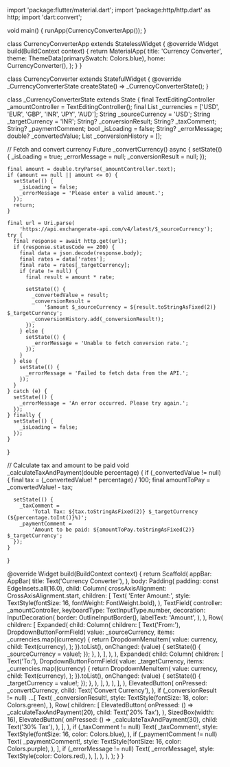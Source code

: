 import 'package:flutter/material.dart';
import 'package:http/http.dart' as http;
import 'dart:convert';

void main() {
  runApp(CurrencyConverterApp());
}

class CurrencyConverterApp extends StatelessWidget {
  @override
  Widget build(BuildContext context) {
    return MaterialApp(
      title: 'Currency Converter',
      theme: ThemeData(primarySwatch: Colors.blue),
      home: CurrencyConverter(),
    );
  }
}

class CurrencyConverter extends StatefulWidget {
  @override
  _CurrencyConverterState createState() => _CurrencyConverterState();
}

class _CurrencyConverterState extends State<CurrencyConverter> {
  final TextEditingController _amountController = TextEditingController();
  final List<String> _currencies = ['USD', 'EUR', 'GBP', 'INR', 'JPY', 'AUD'];
  String _sourceCurrency = 'USD';
  String _targetCurrency = 'INR';
  String? _conversionResult;
  String? _taxComment;
  String? _paymentComment;
  bool _isLoading = false;
  String? _errorMessage;
  double? _convertedValue;
  List<String> _conversionHistory = [];

  // Fetch and convert currency
  Future<void> _convertCurrency() async {
    setState(() {
      _isLoading = true;
      _errorMessage = null;
      _conversionResult = null;
    });

    final amount = double.tryParse(_amountController.text);
    if (amount == null || amount <= 0) {
      setState(() {
        _isLoading = false;
        _errorMessage = 'Please enter a valid amount.';
      });
      return;
    }

    final url = Uri.parse(
        'https://api.exchangerate-api.com/v4/latest/$_sourceCurrency');
    try {
      final response = await http.get(url);
      if (response.statusCode == 200) {
        final data = json.decode(response.body);
        final rates = data['rates'];
        final rate = rates[_targetCurrency];
        if (rate != null) {
          final result = amount * rate;

          setState(() {
            _convertedValue = result;
            _conversionResult =
                '$amount $_sourceCurrency = ${result.toStringAsFixed(2)} $_targetCurrency';
            _conversionHistory.add(_conversionResult!);
          });
        } else {
          setState(() {
            _errorMessage = 'Unable to fetch conversion rate.';
          });
        }
      } else {
        setState(() {
          _errorMessage = 'Failed to fetch data from the API.';
        });
      }
    } catch (e) {
      setState(() {
        _errorMessage = 'An error occurred. Please try again.';
      });
    } finally {
      setState(() {
        _isLoading = false;
      });
    }
  }

  // Calculate tax and amount to be paid
  void _calculateTaxAndPayment(double percentage) {
    if (_convertedValue != null) {
      final tax = (_convertedValue! * percentage) / 100;
      final amountToPay = _convertedValue! - tax;

      setState(() {
        _taxComment =
            'Total Tax: ${tax.toStringAsFixed(2)} $_targetCurrency (${percentage.toInt()}%)';
        _paymentComment =
            'Amount to be paid: ${amountToPay.toStringAsFixed(2)} $_targetCurrency';
      });
    }
  }

  @override
  Widget build(BuildContext context) {
    return Scaffold(
      appBar: AppBar(
        title: Text('Currency Converter'),
      ),
      body: Padding(
        padding: const EdgeInsets.all(16.0),
        child: Column(
          crossAxisAlignment: CrossAxisAlignment.start,
          children: [
            Text(
              'Enter Amount:',
              style: TextStyle(fontSize: 16, fontWeight: FontWeight.bold),
            ),
            TextField(
              controller: _amountController,
              keyboardType: TextInputType.number,
              decoration: InputDecoration(
                border: OutlineInputBorder(),
                labelText: 'Amount',
              ),
            ),
            Row(
              children: [
                Expanded(
                  child: Column(
                    children: [
                      Text('From:'),
                      DropdownButtonFormField(
                        value: _sourceCurrency,
                        items: _currencies.map((currency) {
                          return DropdownMenuItem(
                            value: currency,
                            child: Text(currency),
                          );
                        }).toList(),
                        onChanged: (value) {
                          setState(() {
                            _sourceCurrency = value!;
                          });
                        },
                      ),
                    ],
                  ),
                ),
                Expanded(
                  child: Column(
                    children: [
                      Text('To:'),
                      DropdownButtonFormField(
                        value: _targetCurrency,
                        items: _currencies.map((currency) {
                          return DropdownMenuItem(
                            value: currency,
                            child: Text(currency),
                          );
                        }).toList(),
                        onChanged: (value) {
                          setState(() {
                            _targetCurrency = value!;
                          });
                        },
                      ),
                    ],
                  ),
                ),
              ],
            ),
            ElevatedButton(
              onPressed: _convertCurrency,
              child: Text('Convert Currency'),
            ),
            if (_conversionResult != null) ...[
              Text(
                _conversionResult!,
                style: TextStyle(fontSize: 18, color: Colors.green),
              ),
              Row(
                children: [
                  ElevatedButton(
                    onPressed: () => _calculateTaxAndPayment(20),
                    child: Text('20% Tax'),
                  ),
                  SizedBox(width: 16),
                  ElevatedButton(
                    onPressed: () => _calculateTaxAndPayment(30),
                    child: Text('30% Tax'),
                  ),
                ],
              ),
              if (_taxComment != null)
                Text(
                  _taxComment!,
                  style: TextStyle(fontSize: 16, color: Colors.blue),
                ),
              if (_paymentComment != null)
                Text(
                  _paymentComment!,
                  style: TextStyle(fontSize: 16, color: Colors.purple),
                ),
            ],
            if (_errorMessage != null)
              Text(
                _errorMessage!,
                style: TextStyle(color: Colors.red),
              ),
          ],
        ),
      ),
    );
  }
}
